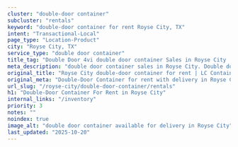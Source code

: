 ```yaml
---
cluster: "double-door container"
subcluster: "rentals"
keyword: "double-door container for rent Royse City, TX"
intent: "Transactional-Local"
page_type: "Location-Product"
city: "Royse City, TX"
service_type: "double door container"
title_tag: "Double Door 4vi double door container Sales in Royse City | LC Container"
meta_description: "double door container sales in Royse City. Double door containers for easy access. Fast delivery, competitive pricing. Serving double door container area. Quote ID: SF9. Call (214) 524-4168 for your free quote today."
original_title: "Royse City double-door container for rent | LC Container"
original_meta: "Double-Door Container for rent with delivery in Royse City, TX. LC Container — local Since 2003. Get pricing today."
url_slug: "/royse-city/double-door-container/rentals"
h1: "Double-Door Container For Rent in Royse City"
internal_links: "/inventory"
priority: 3
notes: ""
noindex: true
image_alt: "double door container available for delivery in Royse City"
last_updated: "2025-10-20"
---
```


<!-- TODO: Add unique city/inventory copy, images, and internal links here. -->
